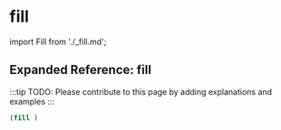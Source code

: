# fill

import Fill from './_fill.md';

<Fill />

## Expanded Reference: fill

:::tip
TODO: Please contribute to this page by adding explanations and examples
:::

```lisp
(fill )
```
